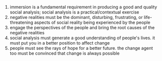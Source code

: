1. immersion is a fundamental requirement in producing a good and quality social analysis; social analysis is a practical/contextual exercise
2. negative realities must be the dominant, disturbing, frustrating, or life-threatening aspects of social reality being experienced by the people
3. engage the perspectives of the people and bring the root causes of the negative realities
4. social analysis must generate a good understanding of people's lives. it must put you in a better position to affect change
5. people must see the rays of hope for a better future. the change agent too must be convinced that change is always possible